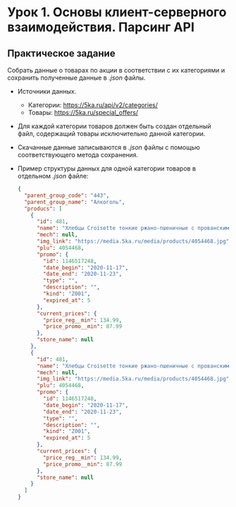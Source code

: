 # Урок 1. Основы клиент-серверного взаимодействия. Парсинг API

## Практическое задание

Собрать данные о товарах по акции
в соответствии с их категориями и
сохранить полученные данные в *.json* файлы.

- Источники данных.
  - Категории: https://5ka.ru/api/v2/categories/
  - Товары: https://5ka.ru/special_offers/

- Для каждой категории товаров должен быть создан отдельный файл,
  содержащий товары исключительно данной категории.

- Скачанные данные записываются в *.json* файлы
  с помощью соответствующего метода сохранения.

- Пример структуры данных
  для одной категории товаров
  в отдельном *.json* файле:

  ```json
  {
    "parent_group_code": "443",
    "parent_group_name": "Алкоголь",
    "producs": [
      {
        "id": 481,
        "name": "Хлебцы Croisette тонкие ржано-пшеничные с прованскими травами 200гр",
        "mech": null,
        "img_link": "https://media.5ka.ru/media/products/4054468.jpg",
        "plu": 4054468,
        "promo": {
          "id": 1146517248,
          "date_begin": "2020-11-17",
          "date_end": "2020-11-23",
          "type": "",
          "description": "",
          "kind": "Z001",
          "expired_at": 5
        },
        "current_prices": {
          "price_reg__min": 134.99,
          "price_promo__min": 87.99
        },
        "store_name": null
      },
      {
        "id": 481,
        "name": "Хлебцы Croisette тонкие ржано-пшеничные с прованскими травами 200гр",
        "mech": null,
        "img_link": "https://media.5ka.ru/media/products/4054468.jpg",
        "plu": 4054468,
        "promo": {
          "id": 1146517248,
          "date_begin": "2020-11-17",
          "date_end": "2020-11-23",
          "type": "",
          "description": "",
          "kind": "Z001",
          "expired_at": 5
        },
        "current_prices": {
          "price_reg__min": 134.99,
          "price_promo__min": 87.99
        },
        "store_name": null
      }
    ]
  }
  ```
